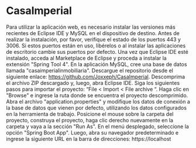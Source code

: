 # CasaImperial
Para utilizar la aplicación web, es necesario instalar las versiones más recientes de Eclipse IDE y MySQL en el dispositivo de destino. Antes de realizar la instalación, por favor, verifique el estado de los puertos 443 y 3006. Si estos puertos están en uso, libérelos o al instalar las aplicaciones de escritorio cambie sus puertos por defecto.
Una vez que Eclipse IDE esté instalado, acceda al Marketplace de Eclipse y proceda a instalar la extensión "Spring Tool 4". En la aplicación MySQL, cree una base de datos llamada "casaimperialinmobiliaria".
Descargue el repositorio desde el siguiente enlace: https://github.com/Joxxeph/CasaImperial. Descomprima el archivo ZIP descargado y, luego, abra Eclipse IDE. Siga los siguientes pasos para importar el proyecto: “File < Import < File archive “. Haga clic en "Browse" e ingrese la ruta donde se encuentra el proyecto descomprimido. Abra el archivo "application.properties" y modifique los datos de conexión a la base de datos que vienen por defecto, utilizando los datos configurados en la herramienta de trabajo. Posicione el mouse sobre la carpeta del proyecto, construya el proyecto, haga clic derecho nuevamente en la carpeta y vaya a la sección "Run As". En el menú desplegado, seleccione la opción "Spring Boot App". Luego, abra su navegador predeterminado e ingrese la siguiente URL en la barra de direcciones: https://localhost

